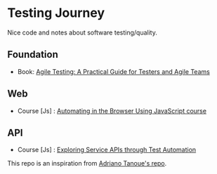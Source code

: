 # Testing Journey
Nice code and notes about software testing/quality.

## Foundation
- Book: [Agile Testing: A Practical Guide for Testers and Agile Teams][2]

## Web
- Course \[Js\] : [Automating in the Browser Using JavaScript course][3]

## API
- Course \[Js\] : [Exploring Service APIs through Test Automation][4]

This repo is an inspiration from [Adriano Tanoue's repo][1].

<!-- Links list -->
[1]: https://github.com/nu75h311/learning-resources
[2]: https://www.amazon.com.br/Agile-Testing-Practical-Addison-Wesley-Signature-ebook/dp/B001QL5N4K
[3]: /automating-in-the-browser
[4]: /explore-api-with-postman
